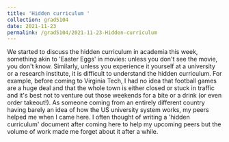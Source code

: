 ```yaml
---
title: 'Hidden curriculum '
collection: grad5104
date: 2021-11-23
permalink: /grad5104/2021-11-23-Hidden-curriculum
---
```


We started to discuss the hidden curriculum in academia this week, something akin to 'Easter Eggs' in movies: unless you don't see the movie, you don't know. Similarly, unless you experience it yourself at a university or a research institute, it is difficult to understand the hidden curriculum. For example, before coming to Virginia Tech, I had no idea that football games are a huge deal and that the whole town is either closed or stuck in traffic and it's best not to venture out those weekends for a bite or a drink (or even order takeout!). As someone coming from an entirely different country having barely an idea of how the US university system works, my peers helped me when I came here. I often thought of writing a 'hidden curriculum' document after coming here to help my upcoming peers but the volume of work made me forget about it after a while.
